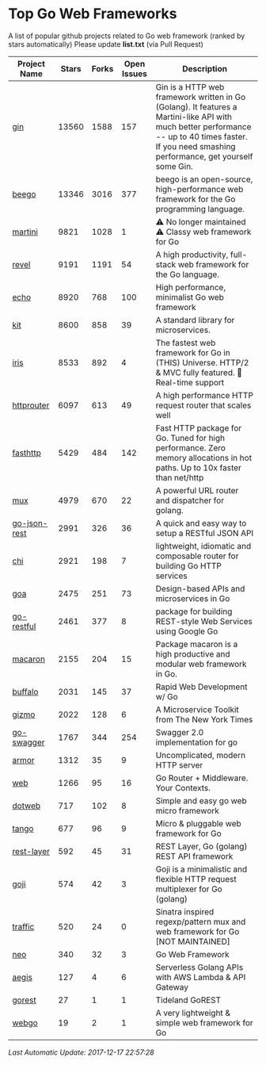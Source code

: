 # Top Go Web Frameworks
A list of popular github projects related to Go web framework (ranked by stars automatically)
Please update **list.txt** (via Pull Request)

| Project Name | Stars | Forks | Open Issues | Description |
| ------------ | ----- | ----- | ----------- | ----------- |
| [gin](https://github.com/gin-gonic/gin) | 13560 | 1588 | 157 | Gin is a HTTP web framework written in Go (Golang). It features a Martini-like API with much better performance -- up to 40 times faster. If you need smashing performance, get yourself some Gin. |
| [beego](https://github.com/astaxie/beego) | 13346 | 3016 | 377 | beego is an open-source, high-performance web framework for the Go programming language. |
| [martini](https://github.com/go-martini/martini) | 9821 | 1028 | 1 | ⚠️ No longer maintained ⚠️  Classy web framework for Go |
| [revel](https://github.com/revel/revel) | 9191 | 1191 | 54 | A high productivity, full-stack web framework for the Go language. |
| [echo](https://github.com/labstack/echo) | 8920 | 768 | 100 | High performance, minimalist Go web framework |
| [kit](https://github.com/go-kit/kit) | 8600 | 858 | 39 | A standard library for microservices. |
| [iris](https://github.com/kataras/iris) | 8533 | 892 | 4 | The fastest web framework for Go in (THIS) Universe. HTTP/2 & MVC fully featured. :gift: Real-time support |
| [httprouter](https://github.com/julienschmidt/httprouter) | 6097 | 613 | 49 | A high performance HTTP request router that scales well |
| [fasthttp](https://github.com/valyala/fasthttp) | 5429 | 484 | 142 | Fast HTTP package for Go. Tuned for high performance. Zero memory allocations in hot paths. Up to 10x faster than net/http |
| [mux](https://github.com/gorilla/mux) | 4979 | 670 | 22 | A powerful URL router and dispatcher for golang. |
| [go-json-rest](https://github.com/ant0ine/go-json-rest) | 2991 | 326 | 36 | A quick and easy way to setup a RESTful JSON API |
| [chi](https://github.com/go-chi/chi) | 2921 | 198 | 7 | lightweight, idiomatic and composable router for building Go HTTP services |
| [goa](https://github.com/goadesign/goa) | 2475 | 251 | 73 | Design-based APIs and microservices in Go |
| [go-restful](https://github.com/emicklei/go-restful) | 2461 | 377 | 8 | package for building REST-style Web Services using Google Go |
| [macaron](https://github.com/go-macaron/macaron) | 2155 | 204 | 15 | Package macaron is a high productive and modular web framework in Go. |
| [buffalo](https://github.com/gobuffalo/buffalo) | 2031 | 145 | 37 | Rapid Web Development w/ Go |
| [gizmo](https://github.com/NYTimes/gizmo) | 2022 | 128 | 6 | A Microservice Toolkit from The New York Times |
| [go-swagger](https://github.com/go-swagger/go-swagger) | 1767 | 344 | 254 | Swagger 2.0 implementation for go |
| [armor](https://github.com/labstack/armor) | 1312 | 35 | 9 | Uncomplicated, modern HTTP server |
| [web](https://github.com/gocraft/web) | 1266 | 95 | 16 | Go Router + Middleware. Your Contexts. |
| [dotweb](https://github.com/devfeel/dotweb) | 717 | 102 | 8 | Simple and easy go web micro framework |
| [tango](https://github.com/lunny/tango) | 677 | 96 | 9 | Micro & pluggable web framework for Go |
| [rest-layer](https://github.com/rs/rest-layer) | 592 | 45 | 31 | REST Layer, Go (golang) REST API framework |
| [goji](https://github.com/goji/goji) | 574 | 42 | 3 | Goji is a minimalistic and flexible HTTP request multiplexer for Go (golang) |
| [traffic](https://github.com/pilu/traffic) | 520 | 24 | 0 | Sinatra inspired regexp/pattern mux and web framework for Go [NOT MAINTAINED] |
| [neo](https://github.com/ivpusic/neo) | 340 | 32 | 3 | Go Web Framework |
| [aegis](https://github.com/tmaiaroto/aegis) | 127 | 4 | 6 | Serverless Golang APIs with AWS Lambda & API Gateway |
| [gorest](https://github.com/tideland/gorest) | 27 | 1 | 1 | Tideland GoREST |
| [webgo](https://github.com/bnkamalesh/webgo) | 19 | 2 | 1 | A very lightweight & simple web framework for Go |

*Last Automatic Update: 2017-12-17 22:57:28*